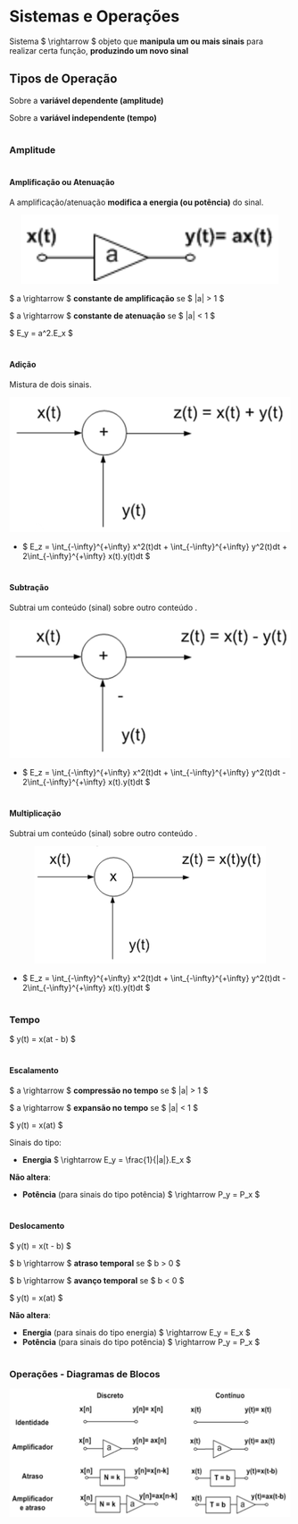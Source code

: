 # __Sistemas e Operações__

Sistema $ \rightarrow $ objeto que __manipula um ou mais sinais__
para realizar certa função, __produzindo um novo sinal__

## __Tipos de Operação__

Sobre a __variável dependente (amplitude)__

Sobre a __variável independente (tempo)__

#

### __Amplitude__

#

#### __Amplificação ou Atenuação__
A amplificação/atenuação __modifica a energia (ou potência)__ do sinal.

<div align=center> 

![](imgs/Amplificação.png)

</div>

$ a \rightarrow $ __constante de amplificação__ se $ |a| > 1 $

$ a \rightarrow $ __constante de atenuação__ se $ |a| < 1 $

$ E_y = a^2.E_x $

#

#### __Adição__

Mistura de dois sinais.

<div align=center> 

![](imgs/Adição.png)

</div>

* $ E_z = \int_{-\infty}^{+\infty} x^2(t)dt + \int_{-\infty}^{+\infty} y^2(t)dt + 2\int_{-\infty}^{+\infty} x(t).y(t)dt $

#

#### __Subtração__

Subtrai um conteúdo (sinal) sobre outro conteúdo .

<div align=center> 

![](imgs/Subtração.png)

</div>

* $ E_z = \int_{-\infty}^{+\infty} x^2(t)dt + \int_{-\infty}^{+\infty} y^2(t)dt - 2\int_{-\infty}^{+\infty} x(t).y(t)dt $

#

#### __Multiplicação__

Subtrai um conteúdo (sinal) sobre outro conteúdo .

<div align=center> 

![](imgs/Multiplicação.png)

</div>

* $ E_z = \int_{-\infty}^{+\infty} x^2(t)dt + \int_{-\infty}^{+\infty} y^2(t)dt - 2\int_{-\infty}^{+\infty} x(t).y(t)dt $

#

### __Tempo__

$ y(t) = x(at - b) $

#

#### __Escalamento__

$ a \rightarrow $ __compressão no tempo__ se $ |a| > 1 $

$ a \rightarrow $ __expansão no tempo__ se $ |a| < 1 $

$ y(t) = x(at) $

Sinais do tipo:
* __Energia__ $ \rightarrow E_y = \frac{1}{|a|}.E_x $

__Não altera__:
* __Potência__ (para sinais do tipo potência) $ \rightarrow P_y = P_x $

#

#### __Deslocamento__

$ y(t) = x(t - b) $

$ b \rightarrow $ __atraso temporal__ se $ b > 0 $

$ b \rightarrow $ __avanço temporal__ se $ b < 0 $

$ y(t) = x(at) $

__Não altera__:
* __Energia__ (para sinais do tipo energia) $ \rightarrow E_y = E_x $
* __Potência__ (para sinais do tipo potência) $ \rightarrow P_y = P_x $

#

### __Operações - Diagramas de Blocos__

<div align=center> 

![](imgs/Operações.png)

</div>